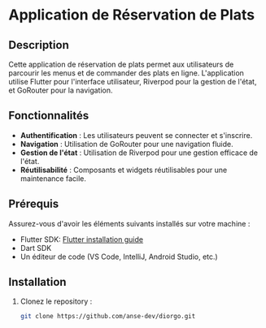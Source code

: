 # Application de Réservation de Plats

## Description

Cette application de réservation de plats permet aux utilisateurs de parcourir les menus et de commander des plats en ligne. L'application utilise Flutter pour l'interface utilisateur, Riverpod pour la gestion de l'état, et GoRouter pour la navigation.

## Fonctionnalités

- **Authentification** : Les utilisateurs peuvent se connecter et s'inscrire.
- **Navigation** : Utilisation de GoRouter pour une navigation fluide.
- **Gestion de l'état** : Utilisation de Riverpod pour une gestion efficace de l'état.
- **Réutilisabilité** : Composants et widgets réutilisables pour une maintenance facile.

## Prérequis

Assurez-vous d'avoir les éléments suivants installés sur votre machine :

- Flutter SDK: [Flutter installation guide](https://flutter.dev/docs/get-started/install)
- Dart SDK
- Un éditeur de code (VS Code, IntelliJ, Android Studio, etc.)

## Installation

1. Clonez le repository :

   ```sh
   git clone https://github.com/anse-dev/diorgo.git
   
   ```
